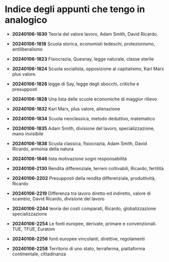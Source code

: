 # Indice degli appunti che tengo in analogico

- **20240106-1630** Teoria del valore lavoro, Adam Smith, David Ricardo.

- **20240106-1818** Scuola storica, economisti tedeschi, protezionismo, antiliberalismo

- **20240106-1823** Fisiocrazia, Quesnay, legge naturale, classe sterile 

- **20240106-1824** Scuola socialista, opposizione al capitalismo, Karl Marx plus valore.

- **20240106-1826** legge di Say, legge degli sbocchi, critiche e presupposti 

- **20240106-1828** Una lista delle scuole economiche di maggior rilievo 

- **20240106-1832** Karl Marx, plus valore, alienazione 

- **20240106-1834** Scuola neoclassica, metodo deduttivo, matematico 

- **20240106-1835** Adam Smith, divisione del lavoro, specializzazione, mano invisibile 

- **20240106-1838** Scuola classica, fisiocrazia, Adam Smith, David Ricardo, armonia della natura 

- **20240106-1846** lista motivazione sogni responsabilità 

- **20240106-2130** Rendita differenziale, terreni coltivabili, Ricardo, fertilità 

- **20240106-2202** Presupposti della rendita differenziale, produttività, Ricardo 

- **20240106-2219** Differenza tra lavoro diretto ed indiretto, valore di scambio, David Ricardo, divisione del lavoro 

- **20240106-2244** teoria dei costi comparati, Ricardo, globalizzazione specializzazione 

- **20240106-2254** Le fonti europee, derivate, primare e convenzionali. TUE, TFUE, Euratom 

- **20240106-2256** fonti europee vincolanti, direttive, regolamenti 

- **20240106-2258** Territorio di uno stato, terraferma, piattaforma continentale, cittadinanza 

